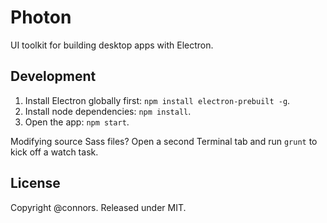 # Photon

UI toolkit for building desktop apps with Electron.

## Development

1. Install Electron globally first: `npm install electron-prebuilt -g`.
2. Install node dependencies: `npm install`.
3. Open the app: `npm start`.

Modifying source Sass files? Open a second Terminal tab and run `grunt` to kick off a watch task.

## License

Copyright @connors. Released under MIT.
